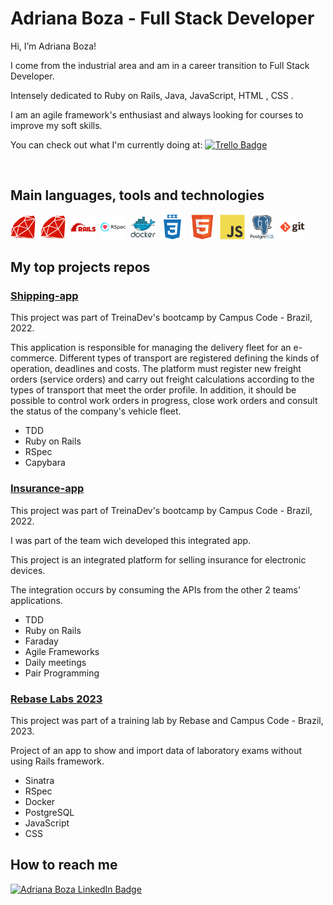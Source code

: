 # Adriana Boza - Full Stack Developer
<p>Hi, I’m Adriana Boza!</p>
<p>I come from the industrial area and am in a career transition to Full Stack Developer. </p>
  <p>Intensely dedicated to Ruby on Rails,  Java, JavaScript, HTML , CSS .</p>
  <p>I am an agile framework's enthusiast and always looking for courses to improve my soft skills.</p>
  <p>You can check out what I'm currently doing at: 
      <a href="https://trello.com/b/veBsJjhu/my-journey-as-a-new-programmer">
      <img src="https://img.shields.io/badge/Trello-blueviolet?style=for-the-badge&logo=trello&logoColor=white" alt="Trello Badge" height="20"/>
    </a> </p>
  <img src="https://komarev.com/ghpvc/?username=adboza&style=flat-square&color=blue" alt=""/>

## Main languages, tools and technologies
<div>
  <img src="https://github.com/devicons/devicon/blob/master/icons/ruby/ruby-plain.svg" title="Java" alt="Java" width="40" height="40"/>&nbsp;
    <img src="https://github.com/devicons/devicon/blob/master/icons/ruby/ruby-plain.svg" title="Ruby" alt="Ruby" width="40" height="40"/>&nbsp;
  <img src="https://github.com/devicons/devicon/blob/master/icons/rails/rails-plain-wordmark.svg" title="Rails" alt="Rails" width="40" height="40"/>&nbsp;
  <img src="https://github.com/devicons/devicon/blob/master/icons/rspec/rspec-original-wordmark.svg" title="RSpec" alt="RSpec" width="40" height="40"/>&nbsp;
  <img src="https://github.com/devicons/devicon/blob/master/icons/docker/docker-original-wordmark.svg" title="Docker" alt="Docker" width="40" height="40"/>&nbsp;
  <img src="https://github.com/devicons/devicon/blob/master/icons/css3/css3-plain-wordmark.svg"  title="CSS3" alt="CSS" width="40" height="40"/>&nbsp;
  <img src="https://github.com/devicons/devicon/blob/master/icons/html5/html5-original.svg" title="HTML5" alt="HTML" width="40" height="40"/>&nbsp;
  <img src="https://github.com/devicons/devicon/blob/master/icons/javascript/javascript-original.svg" title="JavaScript" alt="JavaScript" width="40" height="40"/>&nbsp;
  <img src="https://github.com/devicons/devicon/blob/master/icons/postgresql/postgresql-original-wordmark.svg" title="PostgreSQL"  alt="PostgreSQL" width="40" height="40"/>&nbsp;
  <img src="https://github.com/devicons/devicon/blob/master/icons/git/git-original-wordmark.svg" title="Git" **alt="Git" width="40" height="40"/>
</div>

## My top projects repos 
### [Shipping-app](https://github.com/adboza/shipping-app)

<p>This project was part of TreinaDev's bootcamp by Campus Code - Brazil, 2022.</p>
<p> This application is responsible for managing the delivery fleet for an e-commerce. Different types of transport are registered defining the kinds of operation, deadlines and costs. The platform must register new freight orders (service orders) and carry out freight calculations according to the types of transport that meet the order profile. In addition, it should be possible to control work orders in progress, close work orders and consult the status of the company's vehicle fleet.</p>
<ul>
  <li>TDD</li>
  <li>Ruby on Rails</li>
  <li>RSpec</li>
  <li>Capybara</li>
</ul>

### [Insurance-app](https://github.com/TreinaDev/insurance-app)
<p>This project was part of TreinaDev's bootcamp by Campus Code - Brazil, 2022.</p>
<p>I was part of the team wich developed this integrated app. </p>
<p>This project is an integrated platform for selling insurance for electronic devices.</p>
<p>The integration occurs by consuming the APIs from the other 2 teams' applications.</p>
<ul>
  <li>TDD</li>
  <li>Ruby on Rails</li>
  <li>Faraday</li>
  <li>Agile Frameworks</li>
  <li>Daily meetings</li>
  <li>Pair Programming</li>
</ul>

### [Rebase Labs 2023](https://github.com/adboza/rebase-labs-2023)
<p>This project was part of a training lab by Rebase and Campus Code - Brazil, 2023.</p>
<p>Project of an app to show and import data of laboratory exams without using Rails framework.</p>
<ul>
  <li>Sinatra</li>
  <li>RSpec</li>
  <li>Docker</li>
  <li>PostgreSQL</li>
  <li>JavaScript</li>
  <li>CSS</li>
</ul>

## How to reach me
<a href="https://www.linkedin.com/in/adboza/?locale=en_US">
  <img src="https://img.shields.io/badge/-adboza-blue?style=flat&logo=Linkedin&logoColor=white" alt="Adriana Boza LinkedIn Badge"/>
</a>

